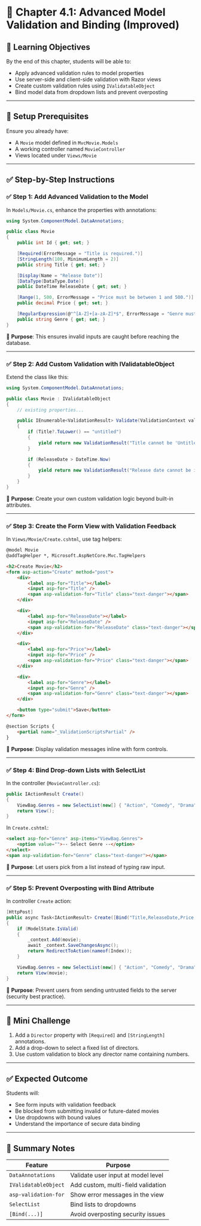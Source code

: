 
# 📘 Chapter 4.1: Advanced Model Validation and Binding (Improved)

## 🎯 Learning Objectives
By the end of this chapter, students will be able to:
- Apply advanced validation rules to model properties
- Use server-side and client-side validation with Razor views
- Create custom validation rules using `IValidatableObject`
- Bind model data from dropdown lists and prevent overposting

---

## 🧱 Setup Prerequisites

Ensure you already have:
- A `Movie` model defined in `MvcMovie.Models`
- A working controller named `MovieController`
- Views located under `Views/Movie`

---

## ✅ Step-by-Step Instructions

### ✅ Step 1: Add Advanced Validation to the Model

In `Models/Movie.cs`, enhance the properties with annotations:
```csharp
using System.ComponentModel.DataAnnotations;

public class Movie
{
    public int Id { get; set; }

    [Required(ErrorMessage = "Title is required.")]
    [StringLength(100, MinimumLength = 2)]
    public string Title { get; set; }

    [Display(Name = "Release Date")]
    [DataType(DataType.Date)]
    public DateTime ReleaseDate { get; set; }

    [Range(1, 500, ErrorMessage = "Price must be between 1 and 500.")]
    public decimal Price { get; set; }

    [RegularExpression(@"^[A-Z]+[a-zA-Z]*$", ErrorMessage = "Genre must start with a capital letter.")]
    public string Genre { get; set; }
}
```

📌 **Purpose**: This ensures invalid inputs are caught before reaching the database.

---

### ✅ Step 2: Add Custom Validation with IValidatableObject

Extend the class like this:
```csharp
using System.ComponentModel.DataAnnotations;

public class Movie : IValidatableObject
{
    // existing properties...

    public IEnumerable<ValidationResult> Validate(ValidationContext validationContext)
    {
        if (Title?.ToLower() == "untitled")
        {
            yield return new ValidationResult("Title cannot be 'Untitled'.", new[] { "Title" });
        }

        if (ReleaseDate > DateTime.Now)
        {
            yield return new ValidationResult("Release date cannot be in the future.", new[] { "ReleaseDate" });
        }
    }
}
```

📌 **Purpose**: Create your own custom validation logic beyond built-in attributes.

---

### ✅ Step 3: Create the Form View with Validation Feedback

In `Views/Movie/Create.cshtml`, use tag helpers:
```html
@model Movie
@addTagHelper *, Microsoft.AspNetCore.Mvc.TagHelpers

<h2>Create Movie</h2>
<form asp-action="Create" method="post">
    <div>
        <label asp-for="Title"></label>
        <input asp-for="Title" />
        <span asp-validation-for="Title" class="text-danger"></span>
    </div>

    <div>
        <label asp-for="ReleaseDate"></label>
        <input asp-for="ReleaseDate" />
        <span asp-validation-for="ReleaseDate" class="text-danger"></span>
    </div>

    <div>
        <label asp-for="Price"></label>
        <input asp-for="Price" />
        <span asp-validation-for="Price" class="text-danger"></span>
    </div>

    <div>
        <label asp-for="Genre"></label>
        <input asp-for="Genre" />
        <span asp-validation-for="Genre" class="text-danger"></span>
    </div>

    <button type="submit">Save</button>
</form>

@section Scripts {
    <partial name="_ValidationScriptsPartial" />
}
```

📌 **Purpose**: Display validation messages inline with form controls.

---

### ✅ Step 4: Bind Drop-down Lists with SelectList

In the controller (`MovieController.cs`):
```csharp
public IActionResult Create()
{
    ViewBag.Genres = new SelectList(new[] { "Action", "Comedy", "Drama", "Animation" });
    return View();
}
```

In `Create.cshtml`:
```html
<select asp-for="Genre" asp-items="ViewBag.Genres">
    <option value="">-- Select Genre --</option>
</select>
<span asp-validation-for="Genre" class="text-danger"></span>
```

📌 **Purpose**: Let users pick from a list instead of typing raw input.

---

### ✅ Step 5: Prevent Overposting with Bind Attribute

In controller `Create` action:
```csharp
[HttpPost]
public async Task<IActionResult> Create([Bind("Title,ReleaseDate,Price,Genre")] Movie movie)
{
    if (ModelState.IsValid)
    {
        _context.Add(movie);
        await _context.SaveChangesAsync();
        return RedirectToAction(nameof(Index));
    }

    ViewBag.Genres = new SelectList(new[] { "Action", "Comedy", "Drama", "Animation" });
    return View(movie);
}
```

📌 **Purpose**: Prevent users from sending untrusted fields to the server (security best practice).

---

## 🧪 Mini Challenge

1. Add a `Director` property with `[Required]` and `[StringLength]` annotations.
2. Add a drop-down to select a fixed list of directors.
3. Use custom validation to block any director name containing numbers.

---

## ✅ Expected Outcome

Students will:
- See form inputs with validation feedback
- Be blocked from submitting invalid or future-dated movies
- Use dropdowns with bound values
- Understand the importance of secure data binding

---

## 📝 Summary Notes

| Feature           | Purpose                             |
|------------------|-------------------------------------|
| `DataAnnotations`| Validate user input at model level  |
| `IValidatableObject` | Add custom, multi-field validation |
| `asp-validation-for`| Show error messages in the view   |
| `SelectList`      | Bind lists to dropdowns             |
| `[Bind(...)]`     | Avoid overposting security issues   |
